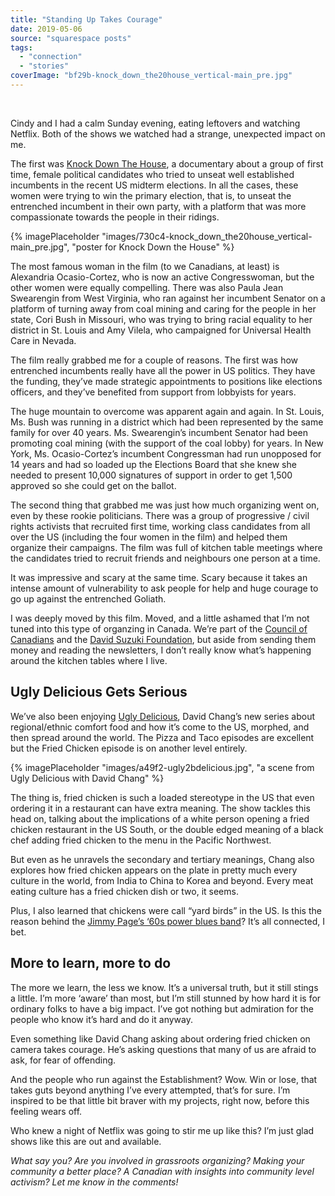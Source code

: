 ```yaml
---
title: "Standing Up Takes Courage"
date: 2019-05-06
source: "squarespace posts"
tags: 
  - "connection"
  - "stories"
coverImage: "bf29b-knock_down_the20house_vertical-main_pre.jpg"
---
```


 

Cindy and I had a calm Sunday evening, eating leftovers and watching Netflix. Both of the shows we watched had a strange, unexpected impact on me.

The first was [Knock Down The House](https://www.youtube.com/watch?v=_wGZc8ZjFY4), a documentary about a group of first time, female political candidates who tried to unseat well established incumbents in the recent US midterm elections. In all the cases, these women were trying to win the primary election, that is, to unseat the entrenched incumbent in their own party, with a platform that was more compassionate towards the people in their ridings.

{% imagePlaceholder "images/730c4-knock_down_the20house_vertical-main_pre.jpg", "poster for Knock Down the House" %}

The most famous woman in the film (to we Canadians, at least) is Alexandria Ocasio-Cortez, who is now an active Congresswoman, but the other women were equally compelling. There was also Paula Jean Swearengin from West Virginia, who ran against her incumbent Senator on a platform of turning away from coal mining and caring for the people in her state, Cori Bush in Missouri, who was trying to bring racial equality to her district in St. Louis and Amy Vilela, who campaigned for Universal Health Care in Nevada.

The film really grabbed me for a couple of reasons. The first was how entrenched incumbents really have all the power in US politics. They have the funding, they’ve made strategic appointments to positions like elections officers, and they’ve benefited from support from lobbyists for years.

The huge mountain to overcome was apparent again and again. In St. Louis, Ms. Bush was running in a district which had been represented by the same family for over 40 years. Ms. Swearengin’s incumbent Senator had been promoting coal mining (with the support of the coal lobby) for years. In New York, Ms. Ocasio-Cortez’s incumbent Congressman had run unopposed for 14 years and had so loaded up the Elections Board that she knew she needed to present 10,000 signatures of support in order to get 1,500 approved so she could get on the ballot.


The second thing that grabbed me was just how much organizing went on, even by these rookie politicians. There was a group of progressive / civil rights activists that recruited first time, working class candidates from all over the US (including the four women in the film) and helped them organize their campaigns. The film was full of kitchen table meetings where the candidates tried to recruit friends and neighbours one person at a time.

It was impressive and scary at the same time. Scary because it takes an intense amount of vulnerability to ask people for help and huge courage to go up against the entrenched Goliath.

I was deeply moved by this film. Moved, and a little ashamed that I’m not tuned into this type of organzing in Canada. We’re part of the [Council of Canadians](http://www.paulajean2018.com/) and the [David Suzuki Foundation](http://www.davidsuzuki.org/), but aside from sending them money and reading the newsletters, I don’t really know what’s happening around the kitchen tables where I live.

## Ugly Delicious Gets Serious

We’ve also been enjoying [Ugly Delicious](https://www.youtube.com/watch?v=pN_XItALHmM), David Chang’s new series about regional/ethnic comfort food and how it’s come to the US, morphed, and then spread around the world. The Pizza and Taco episodes are excellent but the Fried Chicken episode is on another level entirely.

{% imagePlaceholder "images/a49f2-ugly2bdelicious.jpg", "a scene from Ugly Delicious with David Chang" %}

The thing is, fried chicken is such a loaded stereotype in the US that even ordering it in a restaurant can have extra meaning. The show tackles this head on, talking about the implications of a white person opening a fried chicken restaurant in the US South, or the double edged meaning of a black chef adding fried chicken to the menu in the Pacific Northwest.

But even as he unravels the secondary and tertiary meanings, Chang also explores how fried chicken appears on the plate in pretty much every culture in the world, from India to China to Korea and beyond. Every meat eating culture has a fried chicken dish or two, it seems.

Plus, I also learned that chickens were call “yard birds” in the US. Is this the reason behind the [Jimmy Page’s ‘60s power blues band](https://www.youtube.com/watch?v=0y078n95ApA)? It’s all connected, I bet.

## More to learn, more to do

The more we learn, the less we know. It’s a universal truth, but it still stings a little. I’m more ‘aware’ than most, but I’m still stunned by how hard it is for ordinary folks to have a big impact. I’ve got nothing but admiration for the people who know it’s hard and do it anyway.

Even something like David Chang asking about ordering fried chicken on camera takes courage. He’s asking questions that many of us are afraid to ask, for fear of offending.

And the people who run against the Establishment? Wow. Win or lose, that takes guts beyond anything I’ve every attempted, that’s for sure. I’m inspired to be that little bit braver with my projects, right now, before this feeling wears off.

Who knew a night of Netflix was going to stir me up like this? I’m just glad shows like this are out and available.

_What say you? Are you involved in grassroots organizing? Making your community a better place? A Canadian with insights into community level activism? Let me know in the comments!_
